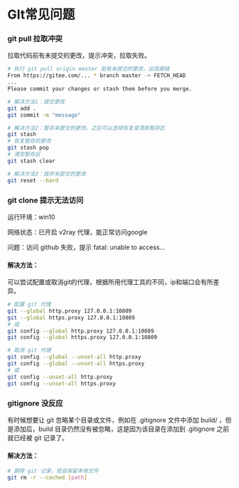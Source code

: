 # GIt常见问题

### git pull 拉取冲突

拉取代码前有未提交的更改，提示冲突，拉取失败。

```bash
# 执行 git pull origin master 前有未提交的更改，出现报错
From https://gitee.com/... * branch master -> FETCH_HEAD 
...
Please commit your changes or stash them before you merge.

# 解决方法1：提交更改
git add .
git commit -m "message"

# 解决方法2：暂存未提交的更改，之后可以选择恢复或清除暂存区
git stash
# 恢复暂存的更改
git stash pop
# 清空暂存区
git stash clear

# 解决方法3：放弃未提交的更改
git reset --hard
```

### git clone 提示无法访问

运行环境：win10

网络状态：已开启 v2ray 代理，能正常访问google

问题：访问 github 失败，提示 fatal: unable to access...

#### 解决方法：

可以尝试配置或取消git的代理，根据所用代理工具的不同，ip和端口会有所差异。

```bash
# 配置 git 代理
git --global http.proxy 127.0.0.1:10809
git --global https.proxy 127.0.0.1:10809
# 或
git config --global http.proxy 127.0.0.1:10809
git config --global https.proxy 127.0.0.1:10809

# 取消 git 代理
git config --global --unset-all http.proxy
git config --global --unset-all https.proxy
# 或
git config --unset-all http.proxy
git config --unset-all https.proxy
```

### gitignore 没反应

有时候想要让 git 忽略某个目录或文件，例如在 .gitignore 文件中添加 build/ ，但是添加后，build 目录仍然没有被忽略，这是因为该目录在添加到 .gitignore 之前就已经被 git 记录了。

#### 解决方法：

```bash
# 删除 git 记录，但会保留本地文件
git rm -r --cached [path]
```
